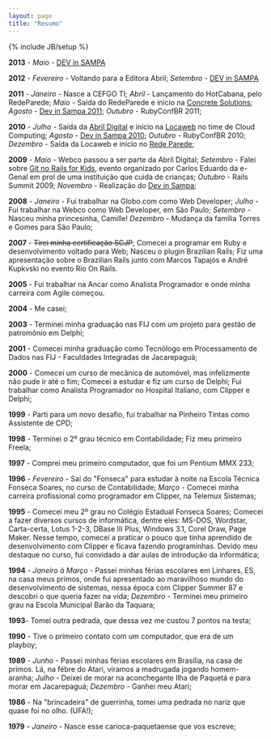 ```yaml
---
layout: page
title: "Resumo"
---
```

{% include JB/setup %}

**2013** - *Maio* - [DEV in SAMPA](http://devinsampa.com.br/museu#ano2013)

**2012** - *Fevereiro* - Voltando para a Editora Abril; *Setembro* - [DEV in SAMPA](http://devinsampa.com.br/museu#ano2012)

**2011** - *Janeiro* - Nasce a CEFGO TI; *Abril* - Lançamento do HotCabana, pelo RedeParede; *Maio* - Saída do RedeParede e início na [Concrete Solutions](http://www.concretesolutions.com.br/); *Agosto* - [Dev in Sampa 2011](http://devinsampa.com.br/museu#ano2011); *Outubro* - RubyConfBR 2011;

**2010** - *Julho* - Saída da [Abril Digital](http://www.abril.com.br) e início na [Locaweb](http://www.locaweb.com.br) no time de Cloud Computing; *Agosto* - [Dev in Sampa 2010](http://devinsampa.com.br/museu#ano2010); *Outubro* - RubyConfBR 2010; *Dezembro* - Saída da Locaweb e início no [Rede Parede](http://redeparede.com);

**2009** - *Maio* - Webco passou a ser parte da Abril Digital; *Setembro* - Falei sobre [Git no Rails for Kids](http://blog.egenial.com.br/?p=360), evento organizado por Carlos Eduardo da e-Genal em prol de uma instituição que cuida de crianças; *Outubro* - Rails Summit 2009; *Novembro* - Realização do [Dev in Sampa](http://devinsampa.com.br/museu#ano2009);

**2008** - *Janeiro* - Fui trabalhar na Globo.com como Web Developer; *Julho* - Fui trabalhar na Webco como Web Developer, em São Paulo; *Setembro* - Nasceu minha princesinha, Camille! *Dezembro* - Mudança da família Torres e Gomes para São Paulo;

**2007** - <del datetime="2010-09-03T18:33:07+00:00">Tirei minha certificação SCJP</del>; Comecei a programar em Ruby e desenvolvimento voltado para Web; Nasceu o plugin Brazilian Rails; Fiz uma apresentação sobre o Brazilian Rails junto com Marcos Tapajós e André Kupkvski no evento Rio On Rails.

**2005** - Fui trabalhar na Ancar como Analista Programador e onde minha carreira com Agile começou.

**2004** - Me casei;

**2003** - Terminei minha graduação nas FIJ com um projeto para gestão de patromônio em Delphi;

**2001** - Comecei minha graduação como Tecnólogo em Processamento de Dados nas FIJ - Faculdades Integradas de Jacarepaguá;

**2000** - Comecei um curso de mecânica de automóvel, mas infelizmente não pude ir até o fim; Comecei a estudar e fiz um curso de Delphi; Fui trabalhar como Analista Programador no Hospital Italiano, com Clipper e Delphi;

**1999** - Parti para um novo desafio, fui trabalhar na Pinheiro Tintas como Assistente de CPD;

**1998** - Terminei o 2º grau técnico em Contabilidade; Fiz meu primeiro Freela;

**1997** - Comprei meu primeiro computador, que foi um Pentium MMX 233;

**1996** - *Fevereiro* - Saí do "Fonseca" para estudar à noite na Escola Técnica Fonseca Soares, no curso de Contabilidade; *Março* - Comecei minha carreira profissional como programador em Clipper, na Telemux Sistemas;

**1995** - Comecei meu 2º grau no Colégio Estadual Fonseca Soares; Comecei a fazer diversos cursos de informática, dentre eles: MS-DOS, Wordstar, Carta-certa, Lotus 1-2-3, DBase III Plus, Windows 3.1, Corel Draw, Page Maker. Nesse tempo, comecei a praticar o pouco que tinha aprendido de desenvolvimento com Clipper e ficava fazendo programinhas. Devido meu destaque no curso, fui convidado a dar aulas de introdução da informática;

**1994** - *Janeiro à Março* - Passei minhas férias escolares em Linhares, ES, na casa meus primos, onde fui apresentado ao maravilhoso mundo do desenvolvimento de sistemas, nessa época com Clipper Summer 87 e descobri o que queria fazer na vida; *Dezembro* - Terminei meu primeiro grau na Escola Municipal Barão da Taquara;

**1993**- Tomei outra pedrada, que dessa vez me custou 7 pontos na testa;

**1990** - Tive o primeiro contato com um computador, que era de um playboy;

**1989** - *Junho* - Passei minhas férias escolares em Brasília, na casa de primos. Lá, na fébre do Atari, viramos a madrugada jogando homem-aranha; *Julho* - Deixei de morar na aconchegante Ilha de Paquetá e para morar em Jacarepaguá; *Dezembro* - Ganhei meu Atari;

**1986** - Na "brincadeira" de guerrinha, tomei uma pedrada no nariz que quase foi no olho. (UFA!);

**1979** - *Janeiro* - Nasce esse carioca-paquetaense que vos escreve;
